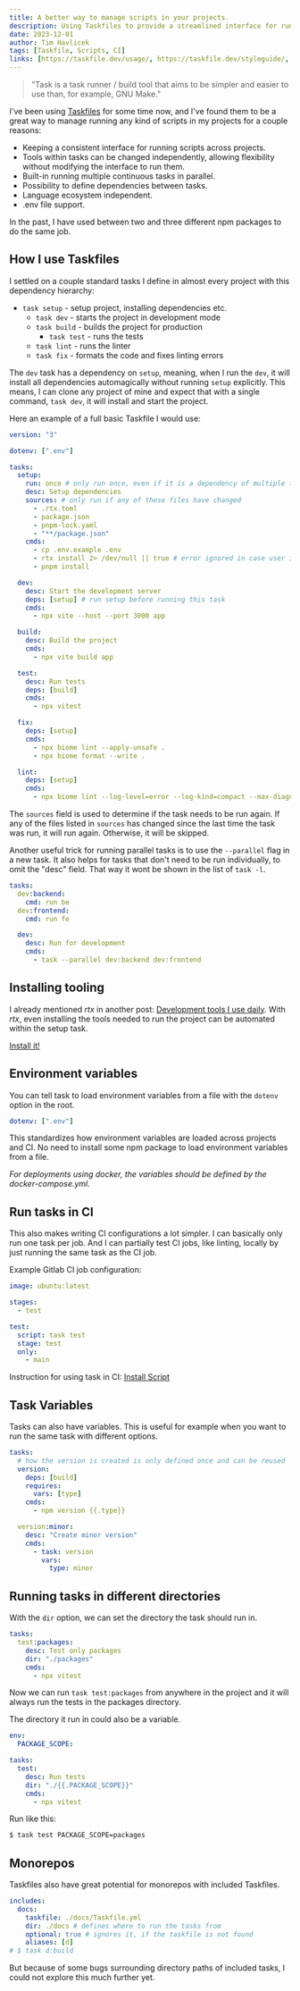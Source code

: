 ```yaml
---
title: A better way to manage scripts in your projects.
description: Using Taskfiles to provide a streamlined interface for running scripts across projects and teams.
date: 2023-12-01
author: Tim Havlicek
tags: [Taskfile, Scripts, CI]
links: [https://taskfile.dev/usage/, https://taskfile.dev/styleguide/, https://github.com/jdx/rtx]
---
```


> "Task is a task runner / build tool that aims to be simpler and easier to use than, for example, GNU Make."

I've been using [Taskfiles](https://taskfile.dev) for some time now, and I've found them to be a great way to manage running any kind of scripts in my projects for a couple reasons:

- Keeping a consistent interface for running scripts across projects.
- Tools within tasks can be changed independently, allowing flexibility without modifying the interface to run them.
- Built-in running multiple continuous tasks in parallel.
- Possibility to define dependencies between tasks.
- Language ecosystem independent.
- .env file support.

In the past, I have used between two and three different npm packages to do the same job.

## How I use Taskfiles

I settled on a couple standard tasks I define in almost every project with this dependency hierarchy:

- `task setup` - setup project, installing dependencies etc.
  - `task dev` - starts the project in development mode
  - `task build` - builds the project for production
    - `task test` - runs the tests
  - `task lint` - runs the linter
  - `task fix` - formats the code and fixes linting errors

The `dev` task has a dependency on `setup`, meaning, when I run the `dev`, it will install all dependencies automagically without running `setup` explicitly. This means, I can clone any project of mine and expect that with a single command, `task dev`, it will install and start the project.

Here an example of a full basic Taskfile I would use:

```yaml
version: "3"

dotenv: [".env"]

tasks:
  setup:
    run: once # only run once, even if it is a dependency of multiple tasks
    desc: Setup dependencies
    sources: # only run if any of these files have changed
      - .rtx.toml
      - package.json
      - pnpm-lock.yaml
      - "**/package.json"
    cmds:
      - cp .env.example .env
      - rtx install 2> /dev/null || true # error ignored in case user is not using rtx
      - pnpm install

  dev:
    desc: Start the development server
    deps: [setup] # run setup before running this task
    cmds:
      - npx vite --host --port 3000 app

  build:
    desc: Build the project
    cmds:
      - npx vite build app

  test:
    desc: Run tests
    deps: [build]
    cmds:
      - npx vitest

  fix:
    deps: [setup]
    cmds:
      - npx biome lint --apply-unsafe .
      - npx biome format --write .

  lint:
    deps: [setup]
    cmds:
      - npx biome lint --log-level=error --log-kind=compact --max-diagnostics=200 .
```

The `sources` field is used to determine if the task needs to be run again. If any of the files listed in `sources` has changed since the last time the task was run, it will run again. Otherwise, it will be skipped.

Another useful trick for running parallel tasks is to use the `--parallel` flag in a new task.
It also helps for tasks that don't need to be run individually, to omit the "desc" field. That way it wont be shown in the list of `task -l`.

```yaml
tasks:
  dev:backend:
    cmd: run be
  dev:frontend:
    cmd: run fe

  dev:
    desc: Run for development
    cmds:
      - task --parallel dev:backend dev:frontend
```

## Installing tooling

I already mentioned _rtx_ in another post: [Development tools I use daily](/tools).
With _rtx_, even installing the tools needed to run the project can be automated within the setup task.

[Install it!](https://github.com/jdx/rtx)

## Environment variables

You can tell task to load environment variables from a file with the `dotenv` option in the root.

```yaml
dotenv: [".env"]
```

This standardizes how environment variables are loaded across projects and CI.
No need to install some npm package to load environment variables from a file.

_For deployments using docker, the variables should be defined by the docker-compose.yml._

## Run tasks in CI

This also makes writing CI configurations a lot simpler. I can basically only run one task per job.
And I can partially test CI jobs, like linting, locally by just running the same task as the CI job.

Example Gitlab CI job configuration:

```yaml
image: ubuntu:latest

stages:
  - test

test:
  script: task test
  stage: test
  only:
    - main
```

Instruction for using task in CI: [Install Script](https://taskfile.dev/installation/#install-script)

## Task Variables

Tasks can also have variables. This is useful for example when you want to run the same task with different options.

```yaml
tasks:
  # how the version is created is only defined once and can be reused
  version:
    deps: [build]
    requires:
      vars: [type]
    cmds:
      - npm version {{.type}}

  version:minor:
    desc: "Create minor version"
    cmds:
      - task: version
        vars:
          type: minor
```

## Running tasks in different directories

With the `dir` option, we can set the directory the task should run in.

```yaml
tasks:
  test:packages:
    desc: Test only packages
    dir: "./packages"
    cmds:
      - npx vitest
```

Now we can run `task test:packages` from anywhere in the project and it will always run the tests in the packages directory.

The directory it run in could also be a variable.

```yaml
env:
  PACKAGE_SCOPE:

tasks:
  test:
    desc: Run tests
    dir: "./{{.PACKAGE_SCOPE}}"
    cmds:
      - npx vitest
```

Run like this:

```bash
$ task test PACKAGE_SCOPE=packages
```

## Monorepos

Taskfiles also have great potential for monorepos with included Taskfiles.

```yaml
includes:
  docs:
    taskfile: ./docs/Taskfile.yml
    dir: ./docs # defines where to run the tasks from
    optional: true # ignores it, if the taskfile is not found
    aliases: [d]
# $ task d:build
```

But because of some bugs surrounding directory paths of included tasks, I could not explore this much further yet.

